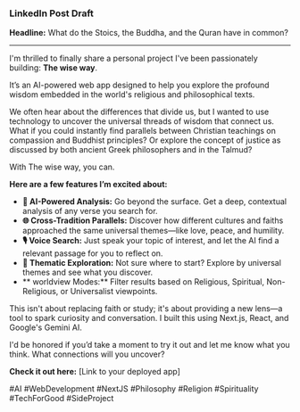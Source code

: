 
### LinkedIn Post Draft

**Headline:** What do the Stoics, the Buddha, and the Quran have in common?

---

I'm thrilled to finally share a personal project I've been passionately building: **The wise way**.

It’s an AI-powered web app designed to help you explore the profound wisdom embedded in the world's religious and philosophical texts.

We often hear about the differences that divide us, but I wanted to use technology to uncover the universal threads of wisdom that connect us. What if you could instantly find parallels between Christian teachings on compassion and Buddhist principles? Or explore the concept of justice as discussed by both ancient Greek philosophers and in the Talmud?

With The wise way, you can.

**Here are a few features I’m excited about:**

*   **🧠 AI-Powered Analysis:** Go beyond the surface. Get a deep, contextual analysis of any verse you search for.
*   **🌐 Cross-Tradition Parallels:** Discover how different cultures and faiths approached the same universal themes—like love, peace, and humility.
*   **🎙️ Voice Search:** Just speak your topic of interest, and let the AI find a relevant passage for you to reflect on.
*   **🤔 Thematic Exploration:** Not sure where to start? Explore by universal themes and see what you discover.
*   ** worldview Modes:** Filter results based on Religious, Spiritual, Non-Religious, or Universalist viewpoints.

This isn't about replacing faith or study; it's about providing a new lens—a tool to spark curiosity and conversation. I built this using Next.js, React, and Google's Gemini AI.

I'd be honored if you’d take a moment to try it out and let me know what you think. What connections will you uncover?

**Check it out here:** [Link to your deployed app]

#AI #WebDevelopment #NextJS #Philosophy #Religion #Spirituality #TechForGood #SideProject

